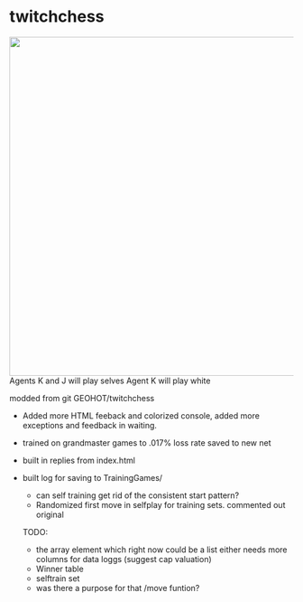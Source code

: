 # twitchchess

<img width=600px src="https://raw.githubusercontent.com/Encryptic1/twitchchess/master/screenshot.png" />
Agents K and J will play selves
Agent K will play white

modded from git GEOHOT/twitchchess
- Added more HTML feeback and colorized console, added more exceptions and feedback in waiting.
- trained on grandmaster games to .017% loss rate saved to new net
- built in replies from index.html
- built log for saving to TrainingGames/ 
	- can self training get rid of the consistent start pattern?
	- Randomized first move in selfplay for training sets. commented out original

	TODO:
	- the array element which right now could be a list either needs more columns for data loggs (suggest cap valuation)
	- Winner table
	- selftrain set
	- was there a purpose for that /move funtion?

